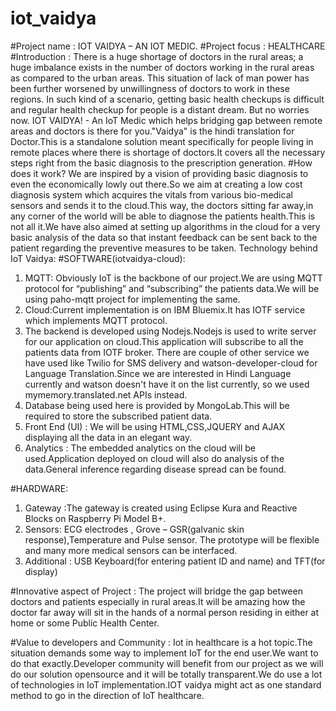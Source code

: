 # iot_vaidya
#Project name : IOT VAIDYA – AN IOT MEDIC.
#Project focus : HEALTHCARE
#Introduction :
There is a huge shortage of doctors in the rural areas; a huge imbalance exists in the number of doctors working in the rural areas as compared to the urban areas. This situation of lack of man power has been further worsened by unwillingness of doctors to work in these regions. In such kind of a scenario, getting basic health checkups is difficult and regular health checkup for people is a distant dream.
But no worries now. IOT VAIDYA! - An IoT Medic which helps bridging gap between remote areas and doctors is there for you."Vaidya" is the hindi translation for Doctor.This is a standalone solution meant specifically for people living in remote places where there is shortage of doctors.It covers all the necessary steps right from the basic diagnosis to the prescription generation.
#How does it work?
We are inspired by a vision of providing basic diagnosis to even the economically lowly out there.So we aim at creating a low cost diagnosis system which acquires the vitals from various bio-medical sensors and sends it to the cloud.This way, the doctors sitting far away,in any corner of the world will be able to diagnose the patients health.This is not all it.We have also aimed at setting up algorithms in the cloud for a very basic analysis of the data so that instant feedback can be sent back to the patient regarding the preventive measures to be taken.
Technology behind IoT Vaidya:
#SOFTWARE(iotvaidya-cloud):
1. MQTT: Obviously IoT is the backbone of our project.We are using MQTT protocol for “publishing” and “subscribing” the patients data.We will be using paho-mqtt project for implementing the same.
2. Cloud:Current implementation is on IBM Bluemix.It has IOTF service which implements MQTT protocol.
3. The backend is developed using Nodejs.Nodejs is used to write server for our application on cloud.This application will subscribe to all the patients data from IOTF broker.
There are couple of other service we have used like Twilio for SMS delivery and watson-developer-cloud for Language Translation.Since we are interested in Hindi Language currently and watson doesn't have it on the list currently, so we used mymemory.translated.net APIs instead.
4. Database being used here is provided by MongoLab.This will be required to store the subscribed patient data.
5. Front End (UI) : We will be using HTML,CSS,JQUERY and AJAX  displaying all the data in an elegant way.
6. Analytics : The embedded analytics on the cloud will be used.Application deployed on cloud will also do analysis of the data.General inference regarding disease spread can be found.

#HARDWARE:
1. Gateway :The gateway is created using Eclipse Kura and Reactive Blocks on Raspberry Pi Model B+.
2. Sensors: ECG electrodes , Grove – GSR(galvanic skin response),Temperature and Pulse sensor. The prototype will be flexible and many more medical sensors can be interfaced.
3. Additional : USB Keyboard(for entering patient ID and name) and TFT(for display)

#Innovative aspect of Project : 
The project will bridge the gap between doctors and patients especially in rural areas.It will be amazing how the doctor far away will sit in the hands of a normal person residing in either at home or some Public Health Center.

#Value to developers and Community : 
Iot in healthcare is a hot topic.The situation demands some way to implement IoT for the end user.We want to do that exactly.Developer community will benefit from our project as we will do our solution opensource and it will be totally transparent.We do use a lot of technologies in IoT implementation.IOT vaidya might act as one standard method to go in the direction of IoT healthcare.
